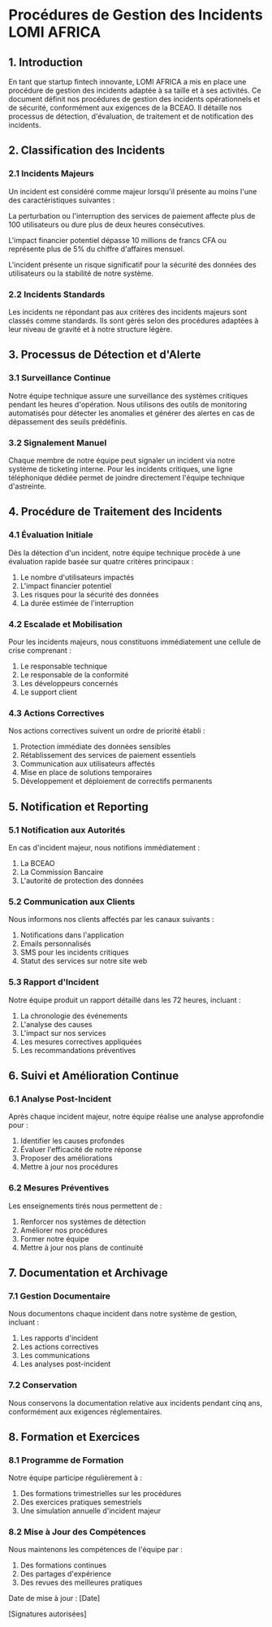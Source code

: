 # Procédures de Gestion des Incidents LOMI AFRICA

## 1. Introduction

En tant que startup fintech innovante, LOMI AFRICA a mis en place une procédure de gestion des incidents adaptée à sa taille et à ses activités. Ce document définit nos procédures de gestion des incidents opérationnels et de sécurité, conformément aux exigences de la BCEAO. Il détaille nos processus de détection, d'évaluation, de traitement et de notification des incidents.

## 2. Classification des Incidents

### 2.1 Incidents Majeurs
Un incident est considéré comme majeur lorsqu'il présente au moins l'une des caractéristiques suivantes :

La perturbation ou l'interruption des services de paiement affecte plus de 100 utilisateurs ou dure plus de deux heures consécutives.

L'impact financier potentiel dépasse 10 millions de francs CFA ou représente plus de 5% du chiffre d'affaires mensuel.

L'incident présente un risque significatif pour la sécurité des données des utilisateurs ou la stabilité de notre système.

### 2.2 Incidents Standards
Les incidents ne répondant pas aux critères des incidents majeurs sont classés comme standards. Ils sont gérés selon des procédures adaptées à leur niveau de gravité et à notre structure légère.

## 3. Processus de Détection et d'Alerte

### 3.1 Surveillance Continue
Notre équipe technique assure une surveillance des systèmes critiques pendant les heures d'opération. Nous utilisons des outils de monitoring automatisés pour détecter les anomalies et générer des alertes en cas de dépassement des seuils prédéfinis.

### 3.2 Signalement Manuel
Chaque membre de notre équipe peut signaler un incident via notre système de ticketing interne. Pour les incidents critiques, une ligne téléphonique dédiée permet de joindre directement l'équipe technique d'astreinte.

## 4. Procédure de Traitement des Incidents

### 4.1 Évaluation Initiale
Dès la détection d'un incident, notre équipe technique procède à une évaluation rapide basée sur quatre critères principaux :
1. Le nombre d'utilisateurs impactés
2. L'impact financier potentiel
3. Les risques pour la sécurité des données
4. La durée estimée de l'interruption

### 4.2 Escalade et Mobilisation
Pour les incidents majeurs, nous constituons immédiatement une cellule de crise comprenant :
1. Le responsable technique
2. Le responsable de la conformité
3. Les développeurs concernés
4. Le support client

### 4.3 Actions Correctives
Nos actions correctives suivent un ordre de priorité établi :
1. Protection immédiate des données sensibles
2. Rétablissement des services de paiement essentiels
3. Communication aux utilisateurs affectés
4. Mise en place de solutions temporaires
5. Développement et déploiement de correctifs permanents

## 5. Notification et Reporting

### 5.1 Notification aux Autorités
En cas d'incident majeur, nous notifions immédiatement :
1. La BCEAO
2. La Commission Bancaire
3. L'autorité de protection des données

### 5.2 Communication aux Clients
Nous informons nos clients affectés par les canaux suivants :
1. Notifications dans l'application
2. Emails personnalisés
3. SMS pour les incidents critiques
4. Statut des services sur notre site web

### 5.3 Rapport d'Incident
Notre équipe produit un rapport détaillé dans les 72 heures, incluant :
1. La chronologie des événements
2. L'analyse des causes
3. L'impact sur nos services
4. Les mesures correctives appliquées
5. Les recommandations préventives

## 6. Suivi et Amélioration Continue

### 6.1 Analyse Post-Incident
Après chaque incident majeur, notre équipe réalise une analyse approfondie pour :
1. Identifier les causes profondes
2. Évaluer l'efficacité de notre réponse
3. Proposer des améliorations
4. Mettre à jour nos procédures

### 6.2 Mesures Préventives
Les enseignements tirés nous permettent de :
1. Renforcer nos systèmes de détection
2. Améliorer nos procédures
3. Former notre équipe
4. Mettre à jour nos plans de continuité

## 7. Documentation et Archivage

### 7.1 Gestion Documentaire
Nous documentons chaque incident dans notre système de gestion, incluant :
1. Les rapports d'incident
2. Les actions correctives
3. Les communications
4. Les analyses post-incident

### 7.2 Conservation
Nous conservons la documentation relative aux incidents pendant cinq ans, conformément aux exigences réglementaires.

## 8. Formation et Exercices

### 8.1 Programme de Formation
Notre équipe participe régulièrement à :
1. Des formations trimestrielles sur les procédures
2. Des exercices pratiques semestriels
3. Une simulation annuelle d'incident majeur

### 8.2 Mise à Jour des Compétences
Nous maintenons les compétences de l'équipe par :
1. Des formations continues
2. Des partages d'expérience
3. Des revues des meilleures pratiques

Date de mise à jour : [Date]

[Signatures autorisées] 